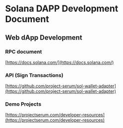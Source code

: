 # Solana DAPP Development Document

## Web dApp Development

### RPC document

[https://docs.solana.com/](https://docs.solana.com/)

### API (Sign Transactions)

[https://github.com/project-serum/sol-wallet-adapter](https://github.com/project-serum/sol-wallet-adapter)

### Demo Projects

[https://projectserum.com/developer-resources](https://projectserum.com/developer-resources)
